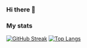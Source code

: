 ### Hi there 👋
### My stats
[![GitHub Streak](http://github-readme-streak-stats.herokuapp.com?user=re-roll&theme=dark&background=000000)](https://git.io/streak-stats)
[![Top Langs](https://github-readme-stats.vercel.app/api/top-langs/?username=re-roll&theme=dark&background=000000)](https://github.com/anuraghazra/github-readme-stats)

<!--
**re-roll/re-roll** is a ✨ _special_ ✨ repository because its `README.md` (this file) appears on your GitHub profile.

Here are some ideas to get you started:

- 🔭 I’m currently working on ...
- 🌱 I’m currently learning ...
- 👯 I’m looking to collaborate on ...
- 🤔 I’m looking for help with ...
- 💬 Ask me about ...
- 📫 How to reach me: ...
- 😄 Pronouns: ...
- ⚡ Fun fact: ...
-->
